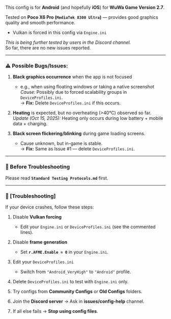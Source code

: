 This config is for **Android** (and hopefully **iOS**) for **WuWa Game Version 2.7**.

Tested on **Poco X6 Pro (`MediaTek 8300 Ultra`)** — provides good graphics quality and smooth performance.  
- Vulkan is forced in this config via `Engine.ini`

*This is being further tested by users in the Discord channel.*  
So far, there are no new issues reported.  

---

### ⚠️ Possible Bugs/Issues:
1. **Black graphics occurrence** when the app is not focused  
   - e.g., when using floating windows or taking a native screenshot  
   *Cause:* Possibly due to forced scalability groups in `DeviceProfiles.ini`.  
   → **Fix:** Delete `DeviceProfiles.ini` if this occurs.

2. **Heating** is expected, but no overheating (>40°C) observed so far.  
   *Update (Oct 15, 2025):* Heating only occurs during low battery + mobile data + charging.

3. **Black screen flickering/blinking** during game loading screens.  
   - Cause unknown, but in-game is stable.  
   → **Fix:** Same as Issue #1 — delete `DeviceProfiles.ini`.

---

### 🧩 Before Troubleshooting
Please read **`Standard Testing Protocols.md`** first.

---

### 🔧 [Troubleshooting]

If your device crashes, follow these steps:

1. Disable **Vulkan forcing**  
   - Edit your `Engine.ini` or `DeviceProfiles.ini` (see the commented lines).

2. Disable **frame generation**  
   - Set **`r.AFME.Enable = 0`** in your `Engine.ini`.

3. Edit your `DeviceProfiles.ini`  
   - Switch from `"Android_VeryHigh"` to `"Android"` profile.

4. Delete `DeviceProfiles.ini` to test with `Engine.ini` only.

5. Try configs from **Community Configs** or **Old Configs** folders.

6. Join the **Discord server** → Ask in **issues/config-help** channel.

7. If all else fails → **Stop using config files**.
